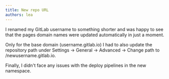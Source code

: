 ```yaml
---
title: New repo URL
authors: lea
---
```


I renamed my GitLab username to something shorter and was happy to see that the pages domain names were updated automatically in just a moment. 

<!--truncate-->

Only for the base domain (username.gitlab.io) I had to also update the repository path under Settings -> General -> Advanced -> Change path to /newusername.gitlab.io.

Finally, I didn't face any issues with the deploy pipelines in the new namespace.
